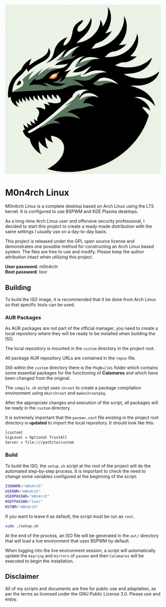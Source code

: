 ![M0n4rch](etc/calamares/branding/m0n4rch/logo.png)

# M0n4rch Linux

M0n4rch Linux is a complete desktop based on Arch Linux using the LTS kernel. It is configured to use BSPWM and KDE Plasma desktops.

As a long-time Arch Linux user and offensive security professional, I decided to start this project to create a ready-made distribution with the same settings I usually use on a day-to-day basis.

This project is released under the GPL open source license and demonstrates one possible method for constructing an Arch Linux based system. The files are free to use and modify. Please keep the author attribution intact when utilizing this project.

**User password**: m0n4rch  
**Root password**: toor


## Building

To build the ISO image, it is recommended that it be done from Arch Linux so that specific tools can be used.

### AUR Packages

As AUR packages are not part of the official manager, you need to create a local repository where they will be ready to be installed when building the ISO.

The local repository is mounted in the `custom` directory in the project root.

All package AUR repository URLs are contained in the `repos` file.

Still within the `custom` directory there is the `PkgBuilds` folder which contains some essential packages for the functioning of **Calamares** and which have been changed from the original.

The `compile.sh` script uses `chroot` to create a package compilation environment using `mkarchroot` and `makechrootpkg`.

After the appropriate changes and execution of the script, all packages will be ready in the `custom` directory.

It is extremely important that the `pacman.conf` file existing in the project root directory is **updated** to import the local repository. It should look like this:

```
[custom]
SigLevel = Optional TrustAll
Server = file:///path/to/custom
```

### Build

To build the ISO, the `setup.sh` script at the root of the project will do the automated step-by-step process. It is important to check the need to change some variables configured at the beginning of the script:

```bash
ISONAME="m0n4rch"
USERNM="m0n4rch"
USERPASSWD="m0n4rch"
ROOTPASSWD="toor"
HSTNM="m0n4rch"
```

If you want to leave it as default, the script must be run as `root`.

```bash
sudo ./setup.sh
```

At the end of the process, an ISO file will be generated in the `out/` directory that will load a live environment that uses BSPWM by default.

When logging into the live environment session, a script will automatically update the `keyring` and `mirrors` of `pacman` and then `Calamares` will be executed to begin the installation.

## Disclaimer

All of my scripts and documents are free for public use and adaptation, as per the terms as licensed under the GNU Public License 3.0. Please use and enjoy.

